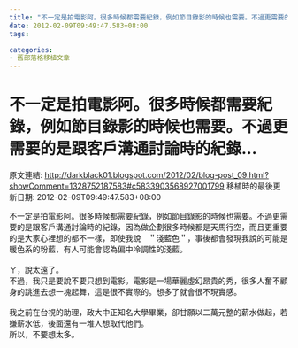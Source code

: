 ```yaml
---
title: "不一定是拍電影阿。很多時候都需要紀錄，例如節目錄影的時候也需要。不過更需要的是跟客戶溝通討論時的紀錄..."
date: 2012-02-09T09:49:47.583+08:00
tags: 

categories:
- 舊部落格移植文章
---
```


# 不一定是拍電影阿。很多時候都需要紀錄，例如節目錄影的時候也需要。不過更需要的是跟客戶溝通討論時的紀錄...

原文連結: http://darkblack01.blogspot.com/2012/02/blog-post_09.html?showComment=1328752187583#c5833903568927001799
移植時的最後更新日期: 2012-02-09T09:49:47.583+08:00

不一定是拍電影阿。很多時候都需要紀錄，例如節目錄影的時候也需要。不過更需要的是跟客戶溝通討論時的紀錄，因為做企劃很多時候都是天馬行空，而且更重要的是大家心裡想的都不一樣，即使我說　＂淺藍色＂，事後都會發現我說的可能是暖色系的粉藍，有人可能會認為偏中冷調性的淺藍。<br /><br />ㄚ，說太遠了。<br />不過，我只是要說不要只想到電影。電影是一場華麗虛幻昂貴的秀，很多人奮不顧身的跳進去想一塊起舞，這是很不實際的。想多了就會很不現實感。<br /><br />我之前在台視的助理，政大中正知名大學畢業，卻甘願以二萬元整的薪水做起，若嫌薪水低，後面還有一堆人想取代他們。<br />所以，不要想太多。
